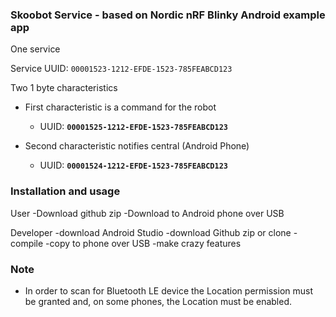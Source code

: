 ### Skoobot Service - based on Nordic nRF Blinky Android example app

One service

Service UUID: `00001523-1212-EFDE-1523-785FEABCD123`

Two 1 byte characteristics

- First characteristic is a command for the robot
  - UUID: **`00001525-1212-EFDE-1523-785FEABCD123`**

- Second characteristic notifies central (Android Phone)
  - UUID: **`00001524-1212-EFDE-1523-785FEABCD123`**

### Installation and usage

User
-Download github zip
-Download to Android phone over USB

Developer
-download Android Studio
-download Github zip or clone
-compile
-copy to phone over USB
-make crazy features

### Note

* In order to scan for Bluetooth LE device the Location permission must be granted and, on some phones, the Location must be enabled.